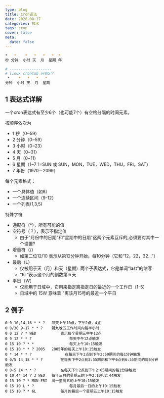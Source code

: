 ```yaml
---
type: blog
title: Cron语法
date: 2020-08-17
categories: 技术
tags: cron
cover: false
meta:
  date: false
---
```




```bash
*   *    *   *   *   *  *
秒 分钟  小时 天  月  星期 年

# -------------------
# linux crontab 只有5个
 *    *   *   *   * 
分钟  小时 天  月  星期
```

<!-- more -->



## 1 表达式详解

一个cron表达式有至少6个（也可能7个）有空格分隔的时间元素。

按顺序依次为

- 1 秒（0~59）
- 2 分钟（0~59）
- 3 小时（0~23）
- 4 天（0~31）
- 5 月（0~11）
- 6 星期（1~7 1=SUN 或 SUN，MON，TUE，WED，THU，FRI，SAT）
- 7 年份（1970－2099）

每个元素格式：

- 一个具体值（如6）
- 一个连续区间（9-12）
- 一个列表(1,3,5)

特殊字符

- 通配符（*），所有可能的值
- 空符号（？），表示不指定值
  - 由于"月份中的日期"和"星期中的日期"这两个元素互斥的,必须要对其中一个设置?
- 增量符（/）
  - 如第二位12/10 表示从第12分钟开始，每10分钟（它和“12，22，32...”）
- 最后（L）
  - 仅被用于天（月）和天（星期）两个子表达式，它是单词“last”的缩写
  - “6L”表示这个月的倒数第６天
- 平日（W）
  - 仅能用于日域中，它用来指定离指定日的最近的一个工作日（1-5）
  - 日域中的 15W 意味着 "离该月15号的最近一个平日



## 2 例子

```
0 0 10,14,16 * * ? 	 每天上午10点，下午2点，4点
0 0/30 9-17 * * ?    朝九晚五工作时间内每半小时
0 0 12 ? * WED 			 表示每个星期三中午12点
0 0 12 * * ?			 	 每天中午12点触发
0 15 10 ? * *			 	 每天上午10:15触发
0 15 10 * * ? 2005	 2005年的每天上午10:15触发
0 * 14 * * ?			   在每天下午2点到下午2:59期间的每1分钟触发
0 0/5 14,18 * * ?	 	 在每天下午2点到2:55期间和下午6点到6:55期间的每5分钟触发
0 0-5 14 * * ?			 在每天下午2点到下午2:05期间的每1分钟触发
0 10,44 14 ? 3 WED	 每年三月的星期三的下午2:10和2:44触发
0 15 10 ? * MON-FRI	 周一至周五的上午10:15触发
0 15 10 L * ?				 每月最后一日的上午10:15触发
0 15 10 ? * 6L			 每月的最后一个星期五上午10:15触发
```

